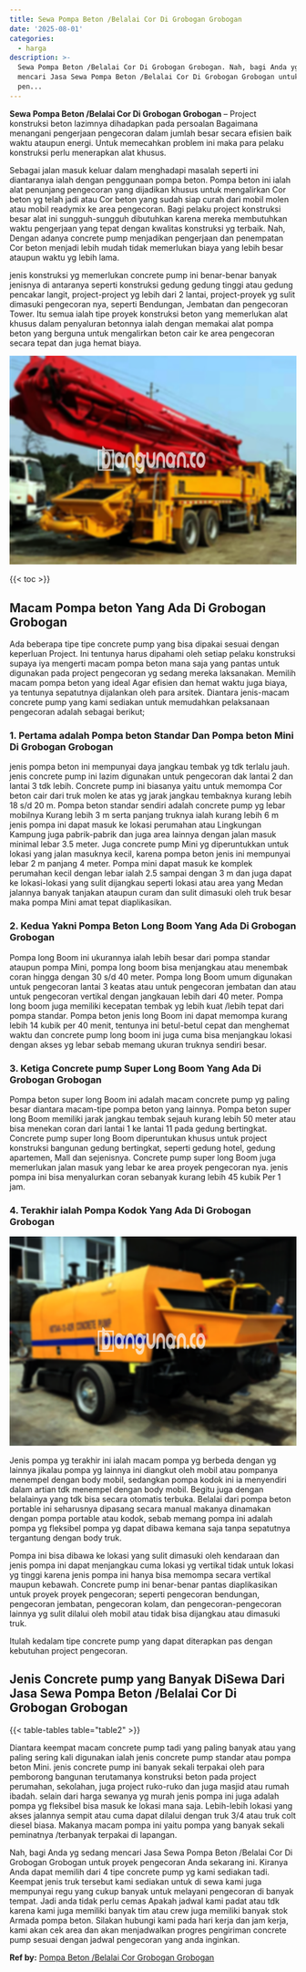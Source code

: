 ```yaml
---
title: Sewa Pompa Beton /Belalai Cor Di Grobogan Grobogan
date: '2025-08-01'
categories:
  - harga
description: >-
  Sewa Pompa Beton /Belalai Cor Di Grobogan Grobogan. Nah, bagi Anda yg sedang
  mencari Jasa Sewa Pompa Beton /Belalai Cor Di Grobogan Grobogan untuk proyek
  pen...
---
```


**Sewa Pompa Beton /Belalai Cor Di Grobogan Grobogan** – Project konstruksi beton lazimnya dihadapkan pada persoalan Bagaimana menangani pengerjaan pengecoran dalam jumlah besar secara efisien baik waktu ataupun energi. Untuk memecahkan problem ini maka para pelaku konstruksi perlu menerapkan alat khusus.

Sebagai jalan masuk keluar dalam menghadapi masalah seperti ini diantaranya ialah dengan penggunaan pompa beton. Pompa beton ini ialah alat penunjang pengecoran yang dijadikan khusus untuk mengalirkan Cor beton yg telah jadi atau Cor beton yang sudah siap curah dari mobil molen atau mobil readymix ke area pengecoran. Bagi pelaku project konstruksi besar alat ini sungguh-sungguh dibutuhkan karena mereka membutuhkan waktu pengerjaan yang tepat dengan kwalitas konstruksi yg terbaik. Nah, Dengan adanya concrete pump menjadikan pengerjaan dan penempatan Cor beton menjadi lebih mudah tidak memerlukan biaya yang lebih besar ataupun waktu yg lebih lama.

jenis konstruksi yg memerlukan concrete pump ini benar-benar banyak jenisnya di antaranya seperti konstruksi gedung gedung tinggi atau gedung pencakar langit, project-project yg lebih dari 2 lantai, project-proyek yg sulit dimasuki pengecoran nya, seperti Bendungan, Jembatan dan pengecoran Tower. Itu semua ialah tipe proyek konstruksi beton yang memerlukan alat khusus dalam penyaluran betonnya ialah dengan memakai alat pompa beton yang berguna untuk mengalirkan beton cair ke area pengecoran secara tepat dan juga hemat biaya.

![Sewa Pompa Beton /Belalai Cor Di Grobogan Grobogan](/images/sewa-concrete-pump-31.png)

{{< toc >}}

## Macam Pompa beton Yang Ada Di Grobogan Grobogan

Ada beberapa tipe tipe concrete pump yang bisa dipakai sesuai dengan keperluan Project. Ini tentunya harus dipahami oleh setiap pelaku konstruksi supaya iya mengerti macam pompa beton mana saja yang pantas untuk digunakan pada project pengecoran yg sedang mereka laksanakan. Memilih macam pompa beton yang ideal Agar efisien dan hemat waktu juga biaya, ya tentunya sepatutnya dijalankan oleh para arsitek. Diantara jenis-macam concrete pump yang kami sediakan untuk memudahkan pelaksanaan pengecoran adalah sebagai berikut;

### 1\. Pertama adalah Pompa beton Standar Dan Pompa beton Mini Di Grobogan Grobogan

jenis pompa beton ini mempunyai daya jangkau tembak yg tdk terlalu jauh. jenis concrete pump ini lazim digunakan untuk pengecoran dak lantai 2 dan lantai 3 tdk lebih. Concrete pump ini biasanya yaitu untuk memompa Cor beton cair dari truk molen ke atas yg jarak jangkau tembaknya kurang lebih 18 s/d 20 m. Pompa beton standar sendiri adalah concrete pump yg lebar mobilnya Kurang lebih 3 m serta panjang truknya ialah kurang lebih 6 m jenis pompa ini dapat masuk ke lokasi perumahan atau Lingkungan Kampung juga pabrik-pabrik dan juga area lainnya dengan jalan masuk minimal lebar 3.5 meter. Juga concrete pump Mini yg diperuntukkan untuk lokasi yang jalan masuknya kecil, karena pompa beton jenis ini mempunyai lebar 2 m panjang 4 meter. Pompa mini dapat masuk ke komplek perumahan kecil dengan lebar ialah 2.5 sampai dengan 3 m dan juga dapat ke lokasi-lokasi yang sulit dijangkau seperti lokasi atau area yang Medan jalannya banyak tanjakan ataupun curam dan sulit dimasuki oleh truk besar maka pompa Mini amat tepat diaplikasikan.

### 2\. Kedua Yakni Pompa Beton Long Boom Yang Ada Di Grobogan Grobogan

Pompa long Boom ini ukurannya ialah lebih besar dari pompa standar ataupun pompa Mini, pompa long boom bisa menjangkau atau menembak coran hingga dengan 30 s/d 40 meter. Pompa long Boom umum digunakan untuk pengecoran lantai 3 keatas atau untuk pengecoran jembatan dan atau untuk pengecoran vertikal dengan jangkauan lebih dari 40 meter. Pompa long boom juga memiliki kecepatan tembak yg lebih kuat /lebih tepat dari pompa standar. Pompa beton jenis long Boom ini dapat memompa kurang lebih 14 kubik per 40 menit, tentunya ini betul-betul cepat dan menghemat waktu dan concrete pump long boom ini juga cuma bisa menjangkau lokasi dengan akses yg lebar sebab memang ukuran truknya sendiri besar.

### 3\. Ketiga Concrete pump Super Long Boom Yang Ada Di Grobogan Grobogan

Pompa beton super long Boom ini adalah macam concrete pump yg paling besar diantara macam-tipe pompa beton yang lainnya. Pompa beton super long Boom memiliki jarak jangkau tembak sejauh kurang lebih 50 meter atau bisa menekan coran dari lantai 1 ke lantai 11 pada gedung bertingkat. Concrete pump super long Boom diperuntukan khusus untuk project konstruksi bangunan gedung bertingkat, seperti gedung hotel, gedung apartemen, Mall dan sejenisnya. Concrete pump super long Boom juga memerlukan jalan masuk yang lebar ke area proyek pengecoran nya. jenis pompa ini bisa menyalurkan coran sebanyak kurang lebih 45 kubik Per 1 jam.

### 4\. Terakhir ialah Pompa Kodok Yang Ada Di Grobogan Grobogan

![Sewa Pompa Beton /Belalai Cor Di Grobogan Grobogan](/images/sewa-concrete-pump-08.png)

Jenis pompa yg terakhir ini ialah macam pompa yg berbeda dengan yg lainnya jikalau pompa yg lainnya ini diangkut oleh mobil atau pompanya menempel dengan body mobil, sedangkan pompa kodok ini ia menyendiri dalam artian tdk menempel dengan body mobil. Begitu juga dengan belalainya yang tdk bisa secara otomatis terbuka. Belalai dari pompa beton portable ini seharusnya dipasang secara manual makanya dinamakan dengan pompa portable atau kodok, sebab memang pompa ini adalah pompa yg fleksibel pompa yg dapat dibawa kemana saja tanpa sepatutnya tergantung dengan body truk.

Pompa ini bisa dibawa ke lokasi yang sulit dimasuki oleh kendaraan dan jenis pompa ini dapat menjangkau cuma lokasi yg vertikal tidak untuk lokasi yg tinggi karena jenis pompa ini hanya bisa memompa secara vertikal maupun kebawah. Concrete pump ini benar-benar pantas diaplikasikan untuk proyek proyek pengecoran; seperti pengecoran bendungan, pengecoran jembatan, pengecoran kolam, dan pengecoran-pengecoran lainnya yg sulit dilalui oleh mobil atau tidak bisa dijangkau atau dimasuki truk.

Itulah kedalam tipe concrete pump yang dapat diterapkan pas dengan kebutuhan project pengecoran.

## Jenis Concrete pump yang Banyak DiSewa Dari Jasa Sewa Pompa Beton /Belalai Cor Di Grobogan Grobogan

{{< table-tables table="table2" >}}

Diantara keempat macam concrete pump tadi yang paling banyak atau yang paling sering kali digunakan ialah jenis concrete pump standar atau pompa beton Mini. jenis concrete pump ini banyak sekali terpakai oleh para pemborong bangunan terutamanya konstruksi beton pada project perumahan, sekolahan, juga project ruko-ruko dan juga masjid atau rumah ibadah. selain dari harga sewanya yg murah jenis pompa ini juga adalah pompa yg fleksibel bisa masuk ke lokasi mana saja. Lebih-lebih lokasi yang akses jalannya sempit atau cuma dapat dilalui dengan truk 3/4 atau truk colt diesel biasa. Makanya macam pompa ini yaitu pompa yang banyak sekali peminatnya /terbanyak terpakai di lapangan.

Nah, bagi Anda yg sedang mencari Jasa Sewa Pompa Beton /Belalai Cor Di Grobogan Grobogan untuk proyek pengecoran Anda sekarang ini. Kiranya Anda dapat memilih dari 4 tipe concrete pump yg kami sediakan tadi. Keempat jenis truk tersebut kami sediakan untuk di sewa kami juga mempunyai regu yang cukup banyak untuk melayani pengecoran di banyak tempat. Jadi anda tidak perlu cemas Apakah jadwal kami padat atau tdk karena kami juga memiliki banyak tim atau crew juga memiliki banyak stok Armada pompa beton. Silakan hubungi kami pada hari kerja dan jam kerja, kami akan cek area dan akan menjadwalkan progres pengiriman concrete pump sesuai dengan jadwal pengecoran yang anda inginkan.

**Ref by:** [Pompa Beton /Belalai Cor Grobogan Grobogan](https://id.wikipedia.org/wiki/Pompa)
